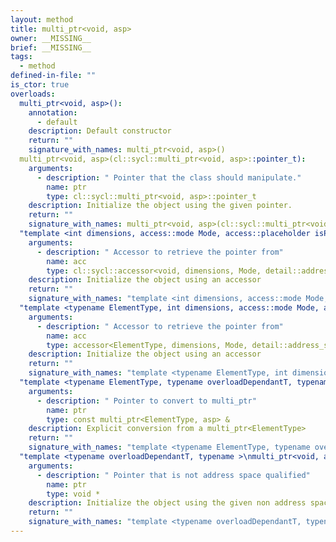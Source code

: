 ```yaml
---
layout: method
title: multi_ptr<void, asp>
owner: __MISSING__
brief: __MISSING__
tags:
  - method
defined-in-file: ""
is_ctor: true
overloads:
  multi_ptr<void, asp>():
    annotation:
      - default
    description: Default constructor
    return: ""
    signature_with_names: multi_ptr<void, asp>()
  multi_ptr<void, asp>(cl::sycl::multi_ptr<void, asp>::pointer_t):
    arguments:
      - description: " Pointer that the class should manipulate."
        name: ptr
        type: cl::sycl::multi_ptr<void, asp>::pointer_t
    description: Initialize the object using the given pointer.
    return: ""
    signature_with_names: multi_ptr<void, asp>(cl::sycl::multi_ptr<void, asp>::pointer_t ptr)
  "template <int dimensions, access::mode Mode, access::placeholder isPlaceholder, typename overloadDependantT, typename >\nmulti_ptr<void, asp>(cl::sycl::accessor<void, dimensions, Mode, detail::address_space_trait<void, asp>::target, isPlaceholder>)":
    arguments:
      - description: " Accessor to retrieve the pointer from"
        name: acc
        type: cl::sycl::accessor<void, dimensions, Mode, detail::address_space_trait<void, asp>::target, isPlaceholder>
    description: Initialize the object using an accessor
    return: ""
    signature_with_names: "template <int dimensions, access::mode Mode, access::placeholder isPlaceholder, typename overloadDependantT, typename >\nmulti_ptr<void, asp>(cl::sycl::accessor<void, dimensions, Mode, detail::address_space_trait<void, asp>::target, isPlaceholder> acc)"
  "template <typename ElementType, int dimensions, access::mode Mode, access::placeholder isPlaceholder, typename overloadDependantT, typename >\nmulti_ptr<void, asp>(accessor<ElementType, dimensions, Mode, detail::address_space_trait<ElementType, asp>::target, isPlaceholder>)":
    arguments:
      - description: " Accessor to retrieve the pointer from"
        name: acc
        type: accessor<ElementType, dimensions, Mode, detail::address_space_trait<ElementType, asp>::target, isPlaceholder>
    description: Initialize the object using an accessor
    return: ""
    signature_with_names: "template <typename ElementType, int dimensions, access::mode Mode, access::placeholder isPlaceholder, typename overloadDependantT, typename >\nmulti_ptr<void, asp>(accessor<ElementType, dimensions, Mode, detail::address_space_trait<ElementType, asp>::target, isPlaceholder> acc)"
  "template <typename ElementType, typename overloadDependantT, typename >\nexplicit multi_ptr<void, asp>(const multi_ptr<ElementType, asp> &)":
    arguments:
      - description: " Pointer to convert to multi_ptr"
        name: ptr
        type: const multi_ptr<ElementType, asp> &
    description: Explicit conversion from a multi_ptr<ElementType>
    return: ""
    signature_with_names: "template <typename ElementType, typename overloadDependantT, typename >\nexplicit multi_ptr<void, asp>(const multi_ptr<ElementType, asp> & ptr)"
  "template <typename overloadDependantT, typename >\nmulti_ptr<void, asp>(void *)":
    arguments:
      - description: " Pointer that is not address space qualified"
        name: ptr
        type: void *
    description: Initialize the object using the given non address space qualified pointer.
    return: ""
    signature_with_names: "template <typename overloadDependantT, typename >\nmulti_ptr<void, asp>(void * ptr)"
---
```

